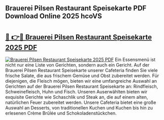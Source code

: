 ## Brauerei Pilsen Restaurant Speisekarte PDF Download Online 2025 hcoVS

# <h2><a href="http://gcb56bk.nevu.top/?p=Brauerei+Pilsen+Restaurant+Speisekarte">🔗 👉🔴 Brauerei Pilsen Restaurant Speisekarte 2025 PDF</a></h2>

[![Brauerei Pilsen Restaurant Speisekarte 2025 PDF](https://i.imgur.com/dBaPXMq.png)](http://gcb56bk.nevu.top/?p=Brauerei+Pilsen+Restaurant+Speisekarte)
Ein Essensmenü ist nicht nur eine Liste von Gerichten, sondern auch ein Gericht. Auf der Brauerei Pilsen Restaurant Speisekarte unserer Cafeteria finden Sie viele frische Salate, die aus frischem Gemüse und Obst zubereitet werden. Für diejenigen, die Fleisch mögen, bieten wir eine umfangreiche Auswahl an Gerichten auf der Brauerei Pilsen Restaurant Speisekarte an: Rindfleisch, Schweinefleisch, Huhn und Fisch. Unseren Auserwählten bieten wir exquisite Gerichte wie Schaschlik und Steak an, die auf einem alten, natürlichen Feuer zubereitet werden. Unsere Cafeteria bietet eine große Auswahl an Desserts, von traditionellen Kuchen und Kuchen bis hin zu erlesenen Crème Brûlée und Schokoladenstückchen.
